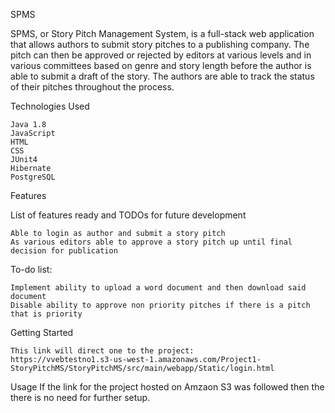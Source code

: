 SPMS

SPMS, or Story Pitch Management System, is a full-stack web application that allows authors to submit story pitches to a publishing company. 
The pitch can then be approved or rejected by editors at various levels and in various committees based on genre and story length before the author is able to submit a draft of the story. 
The authors are able to track the status of their pitches throughout the process.


Technologies Used

	Java 1.8
	JavaScript
	HTML
	CSS
	JUnit4
	Hibernate
	PostgreSQL

Features

List of features ready and TODOs for future development

	Able to login as author and submit a story pitch
	As various editors able to approve a story pitch up until final decision for publication

To-do list:

	Implement ability to upload a word document and then download said document
	Disable ability to approve non priority pitches if there is a pitch that is priority

Getting Started

	This link will direct one to the project: 
	https://vvebtestno1.s3-us-west-1.amazonaws.com/Project1-StoryPitchMS/StoryPitchMS/src/main/webapp/Static/login.html

Usage
	If the link for the project hosted on Amzaon S3 was followed then the there is no
	need for further setup. 

    

